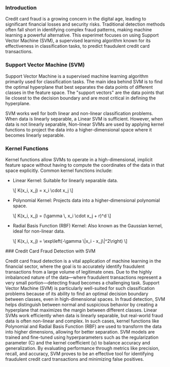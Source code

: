 ### Introduction

Credit card fraud is a growing concern in the digital age, leading to significant financial losses and security risks. Traditional detection methods often fall short in identifying complex fraud patterns, making machine learning a powerful alternative. This experimet focuses on using Support Vector Machine (SVM), a supervised learning algorithm known for its effectiveness in classification tasks, to predict fraudulent credit card transactions.

### Support Vector Machine (SVM)

Support Vector Machine is a supervised machine learning algorithm primarily used for classification tasks. The main idea behind SVM is to find the optimal hyperplane that best separates the data points of different classes in the feature space. The "support vectors" are the data points that lie closest to the decision boundary and are most critical in defining the hyperplane.

SVM works well for both linear and non-linear classification problems. When data is linearly separable, a Linear SVM is sufficient. However, when data is not linearly separable, Non-linear SVMs are used by applying kernel functions to project the data into a higher-dimensional space where it becomes linearly separable.

### Kernel Functions

Kernel functions allow SVMs to operate in a high-dimensional, implicit feature space without having to compute the coordinates of the data in that space explicitly. Common kernel functions include:

<ul>
  <li>Linear Kernel: Suitable for linearly separable data.</li>
  <p>\[ K(x_i, x_j) = x_i \cdot x_j \]</p>

  <li>Polynomial Kernel: Projects data into a higher-dimensional polynomial space.</li>
  <p>\[ K(x_i, x_j) = (\gamma \, x_i \cdot x_j + r)^d \]</p>

  <li>Radial Basis Function (RBF) Kernel: Also known as the Gaussian kernel, ideal for non-linear data.</li>
  <p>\[ K(x_i, x_j) = \exp\left(-\gamma \|x_i - x_j\|^2\right) \]</p>
</ul>
### Credit Card Fraud Detection with SVM

Credit card fraud detection is a vital application of machine learning in the financial sector, where the goal is to accurately identify fraudulent transactions from a large volume of legitimate ones. Due to the highly imbalanced nature of the data—where fraudulent transactions represent a very small portion—detecting fraud becomes a challenging task. Support Vector Machine (SVM) is particularly well-suited for such classification problems because of its ability to find an optimal decision boundary between classes, even in high-dimensional spaces. In fraud detection, SVM helps distinguish between normal and suspicious behavior by creating a hyperplane that maximizes the margin between different classes. Linear SVMs work efficiently when data is linearly separable, but real-world fraud data is often non-linear and complex. In such cases, kernel functions like Polynomial and Radial Basis Function (RBF) are used to transform the data into higher dimensions, allowing for better separation. SVM models are trained and fine-tuned using hyperparameters such as the regularization parameter (C) and the kernel coefficient (γ) to balance accuracy and generalization. By evaluating performance through metrics like precision, recall, and accuracy, SVM proves to be an effective tool for identifying fraudulent credit card transactions and minimizing false positives.
